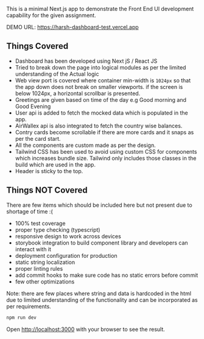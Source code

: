This is a minimal Next.js app to demonstrate the Front End UI development capability for the given assignment.

DEMO URL: https://harsh-dashboard-test.vercel.app

## Things Covered

* Dashboard has been developed using Next jS / React JS
* Tried to break down the page into logical modules as per the limited understanding of the Actual logic
* Web view port is covered where container min-width is `1024px` so that the app down does not break on smaller viewports. if the screen is below 1024px, a horizontal scrollbar is presented.
* Greetings are given based on time of the day e.g Good morning and Good Evening
* User api is added to fetch the mocked data which is populated in the app.
* AirWallex api is also integrated to fetch the country wise balances.
* Contry cards become scrollable if there are more cards and it snaps as per the card start.
* All the components are custom made as per the design.
* Tailwind CSS has been used to avoid using custom CSS for components which increases bundle size. Tailwind only includes those classes in the build which are used in the app.
* Header is sticky to the top.

## Things NOT Covered
There are few items which should be included here but not present due to shortage of time :(

* 100% test coverage
* proper type checking (typescript)
* responsive design to work across devices
* storybook integration to build component library and developers can interact with it
* deployment configuration for production
* static string localization
* proper linting rules
* add commit hooks to make sure code has no static errors before commit
* few other optimizations

Note: there are few places where string and data is hardcoded in the html due to limited understanding of the functionality and can be incorporated as per requirements.

```sh
npm run dev
```

Open [http://localhost:3000](http://localhost:3000) with your browser to see the result.
